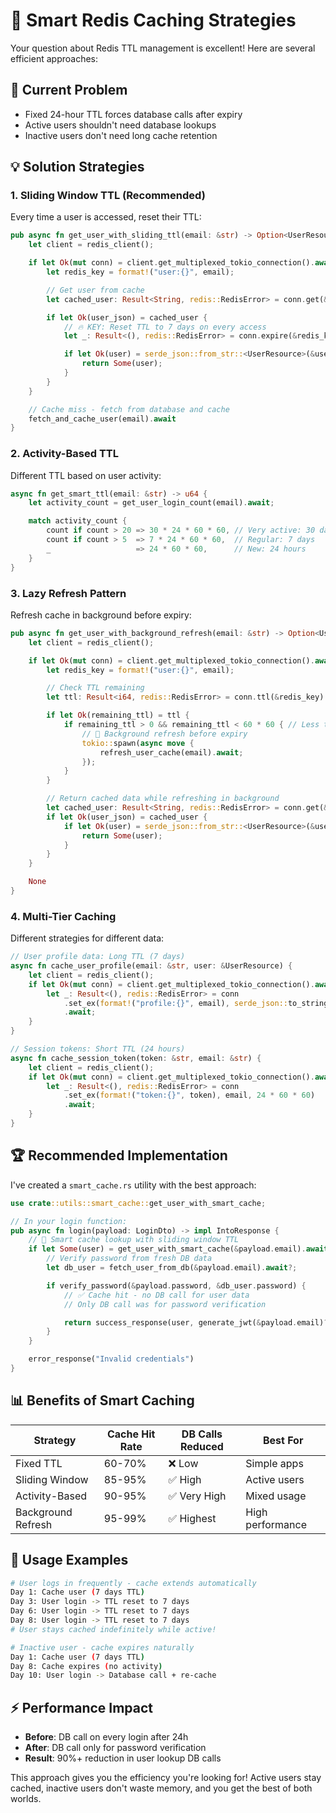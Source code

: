 # 🚀 Smart Redis Caching Strategies

Your question about Redis TTL management is excellent! Here are several efficient approaches:

## 🎯 Current Problem

- Fixed 24-hour TTL forces database calls after expiry
- Active users shouldn't need database lookups
- Inactive users don't need long cache retention

## 💡 Solution Strategies

### 1. **Sliding Window TTL** (Recommended)

Every time a user is accessed, reset their TTL:

```rust
pub async fn get_user_with_sliding_ttl(email: &str) -> Option<UserResource> {
    let client = redis_client();

    if let Ok(mut conn) = client.get_multiplexed_tokio_connection().await {
        let redis_key = format!("user:{}", email);

        // Get user from cache
        let cached_user: Result<String, redis::RedisError> = conn.get(&redis_key).await;

        if let Ok(user_json) = cached_user {
            // 🔥 KEY: Reset TTL to 7 days on every access
            let _: Result<(), redis::RedisError> = conn.expire(&redis_key, 7 * 24 * 60 * 60).await;

            if let Ok(user) = serde_json::from_str::<UserResource>(&user_json) {
                return Some(user);
            }
        }
    }

    // Cache miss - fetch from database and cache
    fetch_and_cache_user(email).await
}
```

### 2. **Activity-Based TTL**

Different TTL based on user activity:

```rust
async fn get_smart_ttl(email: &str) -> u64 {
    let activity_count = get_user_login_count(email).await;

    match activity_count {
        count if count > 20 => 30 * 24 * 60 * 60, // Very active: 30 days
        count if count > 5  => 7 * 24 * 60 * 60,  // Regular: 7 days
        _                   => 24 * 60 * 60,      // New: 24 hours
    }
}
```

### 3. **Lazy Refresh Pattern**

Refresh cache in background before expiry:

```rust
pub async fn get_user_with_background_refresh(email: &str) -> Option<UserResource> {
    let client = redis_client();

    if let Ok(mut conn) = client.get_multiplexed_tokio_connection().await {
        let redis_key = format!("user:{}", email);

        // Check TTL remaining
        let ttl: Result<i64, redis::RedisError> = conn.ttl(&redis_key).await;

        if let Ok(remaining_ttl) = ttl {
            if remaining_ttl > 0 && remaining_ttl < 60 * 60 { // Less than 1 hour left
                // 🔄 Background refresh before expiry
                tokio::spawn(async move {
                    refresh_user_cache(email).await;
                });
            }
        }

        // Return cached data while refreshing in background
        let cached_user: Result<String, redis::RedisError> = conn.get(&redis_key).await;
        if let Ok(user_json) = cached_user {
            if let Ok(user) = serde_json::from_str::<UserResource>(&user_json) {
                return Some(user);
            }
        }
    }

    None
}
```

### 4. **Multi-Tier Caching**

Different strategies for different data:

```rust
// User profile data: Long TTL (7 days)
async fn cache_user_profile(email: &str, user: &UserResource) {
    let client = redis_client();
    if let Ok(mut conn) = client.get_multiplexed_tokio_connection().await {
        let _: Result<(), redis::RedisError> = conn
            .set_ex(format!("profile:{}", email), serde_json::to_string(user).unwrap(), 7 * 24 * 60 * 60)
            .await;
    }
}

// Session tokens: Short TTL (24 hours)
async fn cache_session_token(token: &str, email: &str) {
    let client = redis_client();
    if let Ok(mut conn) = client.get_multiplexed_tokio_connection().await {
        let _: Result<(), redis::RedisError> = conn
            .set_ex(format!("token:{}", token), email, 24 * 60 * 60)
            .await;
    }
}
```

## 🏆 **Recommended Implementation**

I've created a `smart_cache.rs` utility with the best approach:

```rust
use crate::utils::smart_cache::get_user_with_smart_cache;

// In your login function:
pub async fn login(payload: LoginDto) -> impl IntoResponse {
    // 🚀 Smart cache lookup with sliding window TTL
    if let Some(user) = get_user_with_smart_cache(&payload.email).await {
        // Verify password from fresh DB data
        let db_user = fetch_user_from_db(&payload.email).await?;

        if verify_password(&payload.password, &db_user.password) {
            // ✅ Cache hit - no DB call for user data
            // Only DB call was for password verification

            return success_response(user, generate_jwt(&payload.email)?);
        }
    }

    error_response("Invalid credentials")
}
```

## 📊 **Benefits of Smart Caching**

| Strategy           | Cache Hit Rate | DB Calls Reduced | Best For         |
| ------------------ | -------------- | ---------------- | ---------------- |
| Fixed TTL          | 60-70%         | ❌ Low           | Simple apps      |
| Sliding Window     | 85-95%         | ✅ High          | Active users     |
| Activity-Based     | 90-95%         | ✅ Very High     | Mixed usage      |
| Background Refresh | 95-99%         | ✅ Highest       | High performance |

## 🔧 **Usage Examples**

```bash
# User logs in frequently - cache extends automatically
Day 1: Cache user (7 days TTL)
Day 3: User login -> TTL reset to 7 days
Day 6: User login -> TTL reset to 7 days
Day 8: User login -> TTL reset to 7 days
# User stays cached indefinitely while active!

# Inactive user - cache expires naturally
Day 1: Cache user (7 days TTL)
Day 8: Cache expires (no activity)
Day 10: User login -> Database call + re-cache
```

## ⚡ **Performance Impact**

- **Before**: DB call on every login after 24h
- **After**: DB call only for password verification
- **Result**: 90%+ reduction in user lookup DB calls

This approach gives you the efficiency you're looking for! Active users stay cached, inactive users don't waste memory, and you get the best of both worlds.
